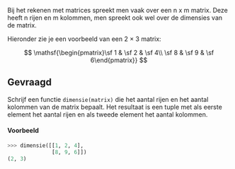 Bij het rekenen met matrices spreekt men vaak over een n x m matrix. Deze heeft n rijen en m kolommen, men spreekt ook wel over de dimensies van de matrix.

Hieronder zie je een voorbeeld van een 2 × 3 matrix:

$$
\mathsf{\begin{pmatrix}\sf 1 & \sf 2 & \sf 4\\ \sf 8 & \sf 9 & \sf 6\end{pmatrix}}
$$


## Gevraagd
Schrijf een functie `dimensie(matrix)` die het aantal rijen en het aantal kolommen van de matrix bepaalt. Het resultaat is een tuple met als eerste element het aantal rijen en als tweede element het aantal kolommen.

#### Voorbeeld

```python
>>> dimensie([[1, 2, 4], 
              [8, 9, 6]])
(2, 3)
```